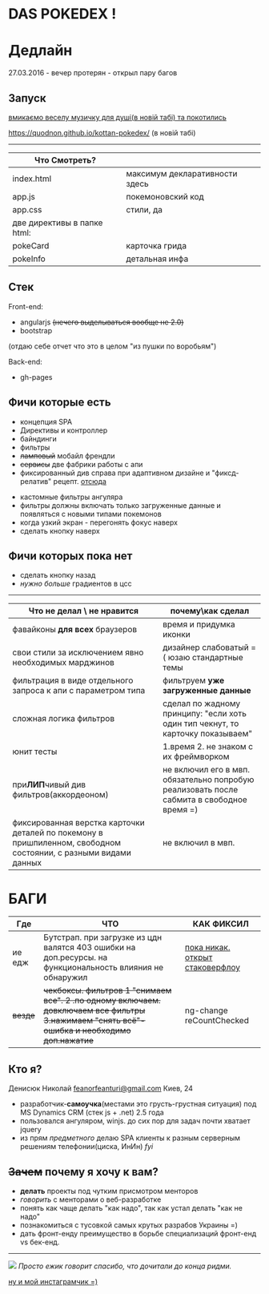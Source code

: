 DAS POKEDEX !
=============
Дедлайн
===========
27.03.2016 - вечер
протерян - открыл пару багов

Запуск
----------
<a href='https://www.youtube.com/watch?v=XQEBzauVIlA'  target='voodo'>вмикаємо веселу музичку для душі(в новій табі) та покотились</a>

<a href='https://quodnon.github.io/kottan-pokedex/' target='test-site'>https://quodnon.github.io/kottan-pokedex/ (в новій табі)</a>


---------------

| Что Смотреть? |  |
|------------|--------------------|
| index.html | максимум декларативности здесь |
| app.js    |   покемоновский код |
| app.css   |   стили, да            |
| две директивы в папке html:|  |
| pokeCard | карточка грида  |
| pokeInfo | детальная инфа |
     

Стек
------------
Front-end:
 - angularjs ~~(нечего выделываться вообще не 2.0)~~
 - bootstrap
 
(отдаю себе отчет что это в целом "из пушки по воробьям")

Back-end:
- gh-pages

Фичи которые есть
-----------
+ концепция SPA
+ Директивы и контроллер
+ байндинги
+ фильтры
+ ~~ламповый~~ мобайл френдли
+ ~~сервисы~~  две фабрики работы с апи
+ фиксированный див справа при адаптивном дизайне и "фиксд-релатив" рецепт. [отсюда](http://jsfiddle.net/hajpoj/Q7A33/1/)
- кастомные фильтры ангуляра 
- фильтры должны включать только загруженные данные и появляться с новыми типами покемонов
- когда узкий экран - перегонять фокус наверх
- сделать кнопку наверх

Фичи которых пока нет
--------------------
- сделать кнопку назад
- *нужно больше* градиентов в цсс

----------------------------
| Что **не делал** \ **не нравится** |почему\как сделал|
|--------|----------|
| фавайконы **для всех** браузеров | время и придумка иконки |
| свои стили за исключением явно необходимых марджинов | дизайнер слабоватый =( юзаю стандартные темы |
|фильтрация в виде отдельного запроса к апи с параметром типа| фильтруем **уже загруженные данные**|
| сложная логика фильтров | сделал по жадному принципу: "если  хоть один тип чекнут, то карточку показываем" |
| юнит тесты| 1.время 2. не знаком с их фреймворком |
|при**ЛИП**чивый див фильтров(аккордеоном)| не включил его в мвп. обязательно попробую реализовать после сабмита в свободное время =)|
|фиксированная верстка карточки деталей по покемону в пришпиленном, свободном состоянии, с разными видами данных| не включил в мвп.|

БАГИ
====================

|Где|ЧТО|КАК ФИКСИЛ|
|----|---|-------|
|ие едж|Бутстрап. при загрузке из цдн валятся 403 ошибки на доп.ресурсы. на функциональность влияния не обнаружил| [пока никак. открыт стаковерфлоу](http://stackoverflow.com/questions/33533605/twitter-bootstrap-alpha-4-0-404-403-response-from-cdns-in-ms-edge)|
|~~везде~~|~~чекбоксы. фильтров 1 "снимаем все". 2 .по одному включаем. довключаем все фильтры 3.нажимаем "снять всё"- ошибка и необходимо доп.нажатие~~|ng-change reCountChecked|

Кто я?
----------------
Денисюк Николай feanorfeanturi@gmail.com Киев, 24 
- разработчик-**самоучка**(местами это грусть-грустная ситуация) под MS Dynamics CRM (стек js + .net) 2.5 года
- пользовался ангуляром, winjs. до сих пор для задач  почти хватает jquery
- из прям *предметного* делаю SPA клиенты  к разным серверным решениям телефонии(циска, ИнИн) *fyi*

~~Зачем~~ почему я хочу к вам?
----------------------

- **делать** проекты под чутким присмотром менторов
- *говорить* с менторами о веб-разработке
- понять как чаще делать "как надо", так как устал делать "как не надо"
- познакомиться с тусовкой самых крутых разрабов Украины =)
- дать фронт-енду преимущество в борьбе специализаций фронт-енд vs бек-енд.


-------------------



![](https://scontent-frt3-1.cdninstagram.com/t51.2885-15/e35/12826036_1008594852554644_380765953_n.jpg?ig_cache_key=MTIwNjQ0NTg4MzQ2NDg4NTk0NQ%3D%3D.2)
*Просто ежик говорит спасибо, что дочитали до конца ридми.*

[ну и мой инстаграмчик =)](http://instagram.com/feanorfeanturi)